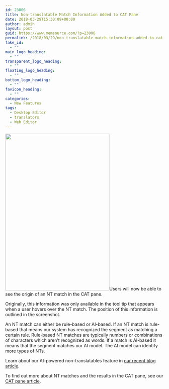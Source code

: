 ```yaml
---
id: 23006
title: Non-translatable Match Information Added to CAT Pane
date: 2018-03-29T15:30:09+00:00
author: admin
layout: post
guid: https://www.memsource.com/?p=23006
permalink: /2018/03/29/non-translatable-match-information-added-to-cat-pane/
fake_id:
  - ""
main_logo_heading:
  - ""
transparent_logo_heading:
  - ""
floating_logo_heading:
  - ""
bottom_logo_heading:
  - ""
favicon_heading:
  - ""
categories:
  - New Features
tags:
  - Desktop Editor
  - translators
  - Web Editor
---
```

<span style="font-weight: 400;"><a class="dt-pswp-item" href="https://www.memsource.com/wp-content/uploads/2018/03/Indication-of-NTs-CAT-Pane.png" data-dt-img-description="" data-large_image_width="570" data-large_image_height="860"><img class="wp-image-23007 alignright" src="https://www.memsource.com/wp-content/uploads/2018/03/Indication-of-NTs-CAT-Pane.png" alt="" width="331" height="499" /></a>Users will now be able to see the origin of an NT match in the CAT pane. </span>

<!--more-->

<span style="font-weight: 400;">Originally, this information was only available in the tool tip that appears when a user hovers over the NT match. The position of this information is outlined in the screenshot.</span>

<span style="font-weight: 400;">An NT match can either be rule-based or AI-based. If an NT match is rule-based that means our system has recognized the segment as matching a certain rule. Rule-based NT matches are typically numbers or combinations of characters which aren&#8217;t recognized as words. If a match is AI-based it means that the segment matches our AI model. The AI model can identify more types of NTs.</span>

<span style="font-weight: 400;">Learn about our AI-powered non-translatables feature in <a href="https://www.memsource.com/blog/2018/01/09/memsource-releasing-first-feature-powered-by-artificial-intelligence/">our recent blog article</a>.  </span>

<span style="font-weight: 400;">To find out more about NT matches and the results in the CAT pane, see our </span>[<span style="font-weight: 400;">CAT pane article</span>](https://help.memsource.com/hc/en-us/articles/115003642952-CAT-Pane)<span style="font-weight: 400;">.</span>

&nbsp;

&nbsp;

&nbsp;

&nbsp;

&nbsp;

&nbsp;

&nbsp;